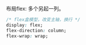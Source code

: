 布局flex: 多个另起一列。

```CSS
/* flex盒模型，改变主轴，换行 */ 
display: flex;
flex-direction: column;
flex-wrap: wrap;
```